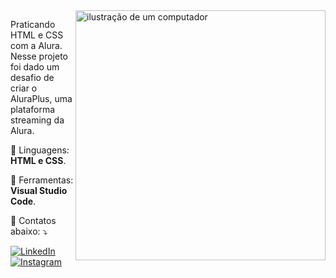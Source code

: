 <img src="https://raw.githubusercontent.com/MicaelliMedeiros/micaellimedeiros/master/image/computer-illustration.png" alt="ilustração de um computador" min-width="400px" max-width="400px" width="400px" align="right">

<p align="left"> 
  Praticando HTML e CSS com a Alura. Nesse projeto foi dado um desafio de criar o AluraPlus, uma plataforma streaming da Alura. 
</p>

<p align="left">
  🦄 Linguagens: <strong>HTML e CSS</strong>.
</p>

<p align="left">
  💼 Ferramentas: <strong>Visual Studio Code</strong>.
</p>

<p align="left">
  💌 Contatos abaixo: ⤵️
</p>

<p align="left">
  <a href="#" title="LinkedIn">
  <img src="https://img.shields.io/badge/-Linkedin-0e76a8?style=flat-square&logo=Linkedin&logoColor=white&link="https://www.linkedin.com/in/ellenferz/" alt="LinkedIn"/></a>
  <a href="#" title="Instagram">
  <img src="https://img.shields.io/badge/-Instagram-DF0174?style=flat-square&labelColor=DF0174&logo=instagram&logoColor=white&"link=https://www.instagram.com/ellenferz" alt="Instagram"/></a>
</p>
